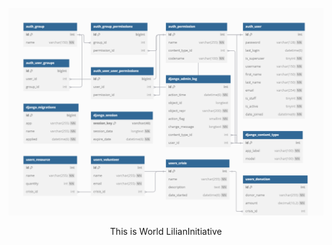 <div align="center">
  <br />
      <img src="./schema.png" alt="Project Schema">
    </a>
  <br />

  This is World LilianInitiative